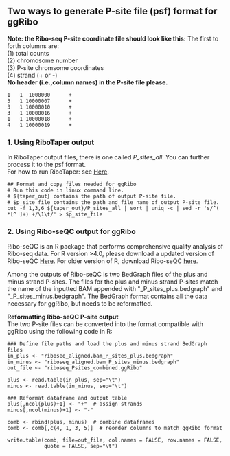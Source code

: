 ## Two ways to generate P-site file (psf) format for ggRibo

**Note: the Ribo-seq P-site coordinate file should look like this:**
The first to forth columns are:  
(1) total counts  
(2) chromosome number   
(3) P-site chromsome coordinates  
(4) strand (+ or -)  
**No header (i.e.,column names) in the P-site file please.**
```
1   1  1000000      +
3   1 10000007      +
3   1 10000010      +
3   1 10000016      +
1   1 10000018      +
4   1 10000019      +
```

### 1. Using RiboTaper output
In RiboTaper output files, there is one called *P_sites_all*. You can further process it to the psf format.  
For how to run RiboTaper: see [Here](https://github.com/hsinyenwu/Riboseq_pipeline/blob/main/README_pipeline.md#9-orf-visualization-ggribo).  

```
## Format and copy files needed for ggRibo
# Run this code in linux command line.
# ${taper_out} contains the path of output P-site file.
# $p_site_file contains the path and file name of output P-site file.
cut -f 1,3,6 ${taper_out}/P_sites_all | sort | uniq -c | sed -r 's/^( *[^ ]+) +/\1\t/' > $p_site_file 
```

### 2. Using Ribo-seQC output for ggRibo
Ribo-seQC is an R package that performs comprehensive quality analysis of Ribo-seq data. For R version >4.0, please download a updated version of Ribo-seQC [Here](https://github.com/hsinyenwu/RiboseQC_R4.2.1). For older version of R, download Ribo-seQC [here](https://github.com/lcalviell/Ribo-seQC).

Among the outputs of Ribo-seQC is two BedGraph files of the plus and minus strand P-sites. The files for the plus and minus strand P-sites match the name of the inputted BAM appended with "_P_sites_plus.bedgraph" and "_P_sites_minus.bedgraph". The BedGraph format contains all the data necessary for ggRibo, but needs to be reformatted.

**Reformatting Ribo-seQC P-site output**  
The two P-site files can be converted into the format compatible with ggRibo using the following code in R:
```
### Define file paths and load the plus and minus strand BedGraph files
in_plus <- "riboseq_aligned.bam_P_sites_plus.bedgraph"
in_minus <- "riboseq_aligned.bam_P_sites_minus.bedgraph"
out_file <- "riboseq_Psites_combined.ggRibo"

plus <- read.table(in_plus, sep="\t")
minus <- read.table(in_minus, sep="\t")

### Reformat dataframe and output table
plus[,ncol(plus)+1] <- "+"  # assign strands
minus[,ncol(minus)+1] <- "-"

comb <- rbind(plus, minus)  # combine dataframes
comb <- comb[,c(4, 1, 3, 5)]  # reorder columns to match ggRibo format

write.table(comb, file=out_file, col.names = FALSE, row.names = FALSE,
            quote = FALSE, sep="\t")
```

